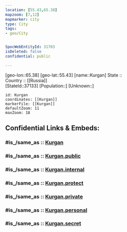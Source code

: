 ```yaml
---
location: [55.43,65.38] 
mapzoom: [7,12] 
mapmarker: city 
type: City
tags:
- geo/City


SpocWebEntityId: 31703
isDeleted: false
confidential: public

---
```

[geo-lon::65.38] 
[geo-lat::55.43] 
[name::Kurgan] 
State ::  
Country :: [[Russia]]  
[StateId::37133] 
[Population::] 
[Unknown::] 


```leaflet
id: Kurgan
coordinates: [[Kurgan]] 
markerFile: [[Kurgan]] 
defaultZoom: 11 
maxZoom: 18
```


## Confidential Links & Embeds: 

### #is_/same_as :: [Kurgan](/_Standards/Earth/Continent/Asia/Asia~North/Asia~Ural/Kurgan_Oblast/City/Kurgan.md) 

### #is_/same_as :: [Kurgan.public](/_public/Earth/Continent/Asia/Asia~North/Asia~Ural/Kurgan_Oblast/City/Kurgan.public.md) 

### #is_/same_as :: [Kurgan.internal](/_internal/Earth/Continent/Asia/Asia~North/Asia~Ural/Kurgan_Oblast/City/Kurgan.internal.md) 

### #is_/same_as :: [Kurgan.protect](/_protect/Earth/Continent/Asia/Asia~North/Asia~Ural/Kurgan_Oblast/City/Kurgan.protect.md) 

### #is_/same_as :: [Kurgan.private](/_private/Earth/Continent/Asia/Asia~North/Asia~Ural/Kurgan_Oblast/City/Kurgan.private.md) 

### #is_/same_as :: [Kurgan.personal](/_personal/Earth/Continent/Asia/Asia~North/Asia~Ural/Kurgan_Oblast/City/Kurgan.personal.md) 

### #is_/same_as :: [Kurgan.secret](/_secret/Earth/Continent/Asia/Asia~North/Asia~Ural/Kurgan_Oblast/City/Kurgan.secret.md)

